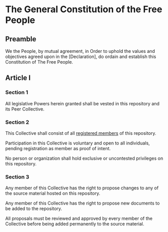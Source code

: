 # The General Constitution of the Free People

## Preamble

We the People, by mutual agreement, in Order to uphold the values and objectives agreed upon in the [Declaration], do ordain and establish this Constitution of The Free People.

## Article I

### Section 1

All legislative Powers herein granted shall be vested in this repository and its Peer Collective.

### Section 2

This Collective shall consist of all [registered members](../../members.md) of this repository.

Participation in this Collective is voluntary and open to all individuals, pending registration as member as proof of intent.

No person or organization shall hold exclusive or uncontested privileges on this repository.

### Section 3

Any member of this Collective has the right to propose changes to any of the source material hosted on this repository.

Any member of this Collective has the right to propose new documents to be added to the repository.

All proposals must be reviewed and approved by every member of the Collective before being added permanently to the source material. 
